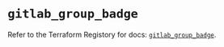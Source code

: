 # `gitlab_group_badge`

Refer to the Terraform Registory for docs: [`gitlab_group_badge`](https://registry.terraform.io/providers/gitlabhq/gitlab/16.7.0/docs/resources/group_badge).
